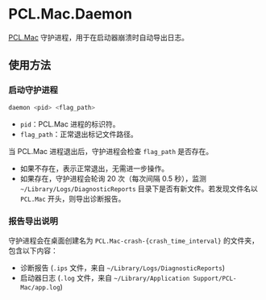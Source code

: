 # PCL.Mac.Daemon

[PCL.Mac](https://github.com/CeciliaStudio/PCL.Mac) 守护进程，用于在启动器崩溃时自动导出日志。

## 使用方法

### 启动守护进程

```bash
daemon <pid> <flag_path>
```

- `pid`：PCL.Mac 进程的标识符。
- `flag_path`：正常退出标记文件路径。

当 PCL.Mac 进程退出后，守护进程会检查 `flag_path` 是否存在。  
- 如果不存在，表示正常退出，无需进一步操作。  
- 如果存在，守护进程会轮询 20 次（每次间隔 0.5 秒），监测 `~/Library/Logs/DiagnosticReports` 目录下是否有新文件。若发现文件名以 `PCL.Mac` 开头，则导出诊断报告。

### 报告导出说明

守护进程会在桌面创建名为 `PCL.Mac-crash-{crash_time_interval}` 的文件夹，包含以下内容：
- 诊断报告 (`.ips` 文件，来自 `~/Library/Logs/DiagnosticReports`)
- 启动器日志 (`.log` 文件，来自 `~/Library/Application Support/PCL-Mac/app.log`)
